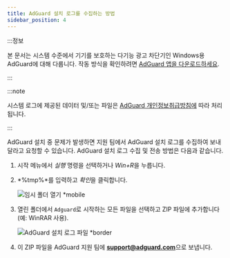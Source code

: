 ```yaml
---
title: AdGuard 설치 로그를 수집하는 방법
sidebar_position: 4
---
```


:::정보

본 문서는 시스템 수준에서 기기를 보호하는 다기능 광고 차단기인 Windows용 AdGuard에 대해 다룹니다. 작동 방식을 확인하려면 [AdGuard 앱을 다운로드하세요](https://agrd.io/download-kb-adblock).

:::

:::note

시스템 로그에 제공된 데이터 및/또는 파일은 [AdGuard 개인정보취급방침에](https://adguard.com/en/privacy.html) 따라 처리됩니다.

:::

AdGuard 설치 중 문제가 발생하면 지원 팀에서 AdGuard 설치 로그를 수집하여 보내달라고 요청할 수 있습니다. AdGuard 설치 로그 수집 및 전송 방법은 다음과 같습니다.

1. 시작 메뉴에서 *실행* 명령을 선택하거나 *Win+R*을 누릅니다.

1. *%tmp%*를 입력하고 *확인*을 클릭합니다.

    ![임시 폴더 열기 *mobile](https://cdn.adtidy.org/content/kb/ad_blocker/windows/solving-problems/install-logs-1.png)

1. 열린 폴더에서 `Adguard`로 시작하는 모든 파일을 선택하고 ZIP 파일에 추가합니다 (예: WinRAR 사용).

    ![AdGuard 설치 로그 파일 *border](https://cdn.adtidy.org/content/kb/ad_blocker/windows/solving-problems/install-logs-2.png)

1. 이 ZIP 파일을 AdGuard 지원 팀에 **support@adguard.com**으로 보냅니다.
